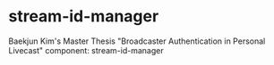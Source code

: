 # stream-id-manager
Baekjun Kim's Master Thesis "Broadcaster Authentication in Personal Livecast" component: stream-id-manager
